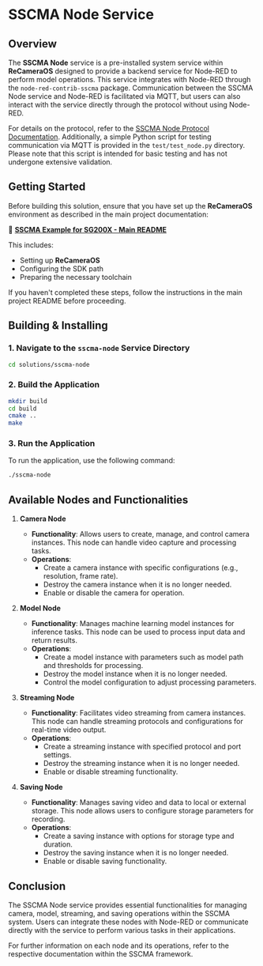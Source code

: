 # SSCMA Node Service

## Overview

The **SSCMA Node** service is a pre-installed system service within **ReCameraOS** designed to provide a backend service for Node-RED to perform model operations. This service integrates with Node-RED through the `node-red-contrib-sscma` package. Communication between the SSCMA Node service and Node-RED is facilitated via MQTT, but users can also interact with the service directly through the protocol without using Node-RED.

For details on the protocol, refer to the [SSCMA Node Protocol Documentation](../../docs/sscma-node-protocol.md). Additionally, a simple Python script for testing communication via MQTT is provided in the `test/test_node.py` directory. Please note that this script is intended for basic testing and has not undergone extensive validation.

## Getting Started

Before building this solution, ensure that you have set up the **ReCameraOS** environment as described in the main project documentation:

🔗 **[SSCMA Example for SG200X - Main README](../../README.md)**

This includes:

- Setting up **ReCameraOS**
- Configuring the SDK path
- Preparing the necessary toolchain

If you haven't completed these steps, follow the instructions in the main project README before proceeding.

## Building & Installing

### 1. Navigate to the `sscma-node` Service Directory

```bash
cd solutions/sscma-node
```

### 2. Build the Application

```bash
mkdir build
cd build
cmake ..
make
```

### 3. Run the Application

To run the application, use the following command:

```bash
./sscma-node
```

## Available Nodes and Functionalities

1. **Camera Node**
   - **Functionality**: Allows users to create, manage, and control camera instances. This node can handle video capture and processing tasks.
   - **Operations**:
     - Create a camera instance with specific configurations (e.g., resolution, frame rate).
     - Destroy the camera instance when it is no longer needed.
     - Enable or disable the camera for operation.

2. **Model Node**
   - **Functionality**: Manages machine learning model instances for inference tasks. This node can be used to process input data and return results.
   - **Operations**:
     - Create a model instance with parameters such as model path and thresholds for processing.
     - Destroy the model instance when it is no longer needed.
     - Control the model configuration to adjust processing parameters.

3. **Streaming Node**
   - **Functionality**: Facilitates video streaming from camera instances. This node can handle streaming protocols and configurations for real-time video output.
   - **Operations**:
     - Create a streaming instance with specified protocol and port settings.
     - Destroy the streaming instance when it is no longer needed.
     - Enable or disable streaming functionality.

4. **Saving Node**
   - **Functionality**: Manages saving video and data to local or external storage. This node allows users to configure storage parameters for recording.
   - **Operations**:
     - Create a saving instance with options for storage type and duration.
     - Destroy the saving instance when it is no longer needed.
     - Enable or disable saving functionality.

## Conclusion

The SSCMA Node service provides essential functionalities for managing camera, model, streaming, and saving operations within the SSCMA system. Users can integrate these nodes with Node-RED or communicate directly with the service to perform various tasks in their applications.

For further information on each node and its operations, refer to the respective documentation within the SSCMA framework.

